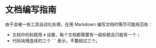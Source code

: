 # 文档编写指南

由于会被一些工具自动化处理，在用 Markdown 编写文档时需尽可能规范些：

- 文档中的标题用 `#` 设置，每个文档都需要有一级标题且只能有一个；
- 代码块用连续的三个 \`\`\` 表示，不要超过三个。
